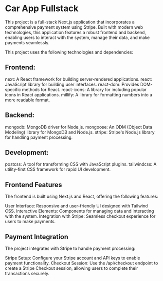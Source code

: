 # Car App Fullstack

This project is a full-stack Next.js application that incorporates a comprehensive payment system using Stripe. Built with modern web technologies, this application features a robust frontend and backend, enabling users to interact with the system, manage their data, and make payments seamlessly.

This project uses the following technologies and dependencies:

## Frontend:

next: A React framework for building server-rendered applications.
react: JavaScript library for building user interfaces.
react-dom: Provides DOM-specific methods for React.
react-icons: A library for including popular icons in React applications.
millify: A library for formatting numbers into a more readable format.

## Backend:

mongodb: MongoDB driver for Node.js.
mongoose: An ODM (Object Data Modeling) library for MongoDB and Node.js.
stripe: Stripe's Node.js library for handling payment processing.

## Development:

postcss: A tool for transforming CSS with JavaScript plugins.
tailwindcss: A utility-first CSS framework for rapid UI development.

## Frontend Features

The frontend is built using Next.js and React, offering the following features:

User Interface: Responsive and user-friendly UI designed with Tailwind CSS.
Interactive Elements: Components for managing data and interacting with the system.
Integration with Stripe: Seamless checkout experience for users to make payments.

## Payment Integration

The project integrates with Stripe to handle payment processing:

Stripe Setup: Configure your Stripe account and API keys to enable payment functionality.
Checkout Session: Use the /api/checkout endpoint to create a Stripe Checkout session, allowing users to complete their transactions securely.
